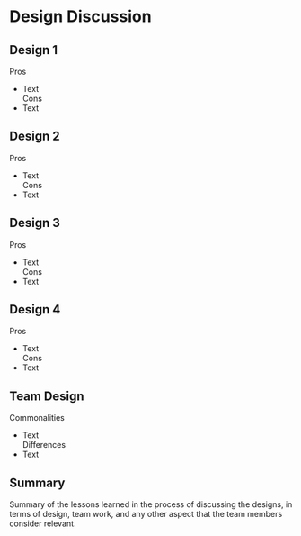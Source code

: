# Design Discussion  

## Design 1  
Pros  
- Text  
Cons  
- Text  

## Design 2  
Pros  
- Text  
Cons  
- Text  

## Design 3  
Pros  
- Text  
Cons  
- Text  

## Design 4  
Pros  
- Text  
Cons  
- Text  

## Team Design  
Commonalities  
- Text  
Differences  
- Text  

## Summary  
Summary of the lessons learned in the process of discussing the designs, in terms of design, team work, and any other aspect that the team members consider relevant.  